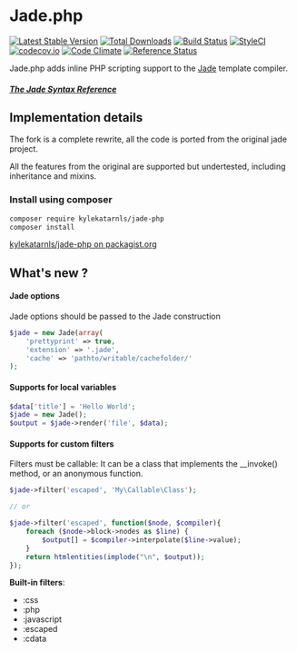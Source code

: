 # Jade.php
[![Latest Stable Version](https://poser.pugx.org/kylekatarnls/jade-php/v/stable.png)](https://packagist.org/packages/kylekatarnls/jade-php)
[![Total Downloads](https://poser.pugx.org/kylekatarnls/jade-php/downloads.png)](https://packagist.org/packages/kylekatarnls/jade-php)
[![Build Status](https://travis-ci.org/kylekatarnls/jade-php.svg?branch=master)](https://travis-ci.org/kylekatarnls/jade-php)
[![StyleCI](https://styleci.io/repos/17092566/shield?style=flat)](https://styleci.io/repos/17092566)
[![codecov.io](https://codecov.io/github/kylekatarnls/jade-php/coverage.svg?branch=master)](https://codecov.io/github/kylekatarnls/jade-php?branch=master)
[![Code Climate](https://codeclimate.com/github/kylekatarnls/jade-php/badges/gpa.svg)](https://codeclimate.com/github/kylekatarnls/jade-php)
[![Reference Status](https://www.versioneye.com/php/kylekatarnls:jade-php/reference_badge.svg?style=flat)](https://www.versioneye.com/php/kylekatarnls:jade-php/references)


Jade.php adds inline PHP scripting support to the [Jade](http://jade-lang.com) template compiler.

##### [The Jade Syntax Reference](https://github.com/visionmedia/jade#readme)

## Implementation details

The fork is a complete rewrite, all the code is ported from the original jade project.

All the features from the original are supported but undertested, including inheritance
and mixins.

### Install using composer
```sh
composer require kylekatarnls/jade-php
composer install
```
[kylekatarnls/jade-php on packagist.org](https://packagist.org/packages/kylekatarnls/jade-php)

## What's new ?

#### Jade options

Jade options should be passed to the Jade construction

```php
$jade = new Jade(array(
	'prettyprint' => true,
	'extension' => '.jade',
	'cache' => 'pathto/writable/cachefolder/'
);
```

#### Supports for local variables

```php
$data['title'] = 'Hello World';
$jade = new Jade();
$output = $jade->render('file', $data);
```

#### Supports for custom filters

Filters must be callable: It can be a class that implements the __invoke() method, or an anonymous function.

```php
$jade->filter('escaped', 'My\Callable\Class');

// or

$jade->filter('escaped', function($node, $compiler){
	foreach ($node->block->nodes as $line) {
		$output[] = $compiler->interpolate($line->value);
	}
	return htmlentities(implode("\n", $output));
});
```
**Built-in filters**:

* :css
* :php
* :javascript
* :escaped
* :cdata
